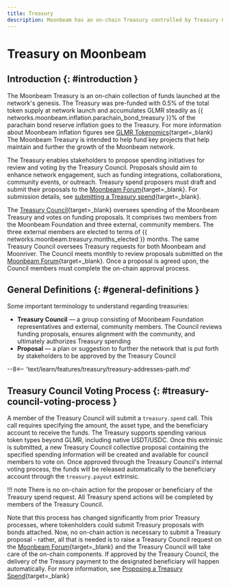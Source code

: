 ```yaml
---
title: Treasury
description: Moonbeam has an on-chain Treasury controlled by Treasury Council members, enabling stakeholders to submit proposals to further the network.
---
```


# Treasury on Moonbeam

## Introduction {: #introduction }

The Moonbeam Treasury is an on-chain collection of funds launched at the network's genesis. The Treasury was pre-funded with 0.5% of the total token supply at network launch and accumulates GLMR steadily as {{ networks.moonbeam.inflation.parachain_bond_treasury }}% of the parachain bond reserve inflation goes to the Treasury. For more information about Moonbeam inflation figures see [GLMR Tokenomics](https://moonbeam.foundation/glimmer-token-tokenomics/){target=\_blank} The Moonbeam Treasury is intended to help fund key projects that help maintain and further the growth of the Moonbeam network.

The Treasury enables stakeholders to propose spending initiatives for review and voting by the Treasury Council. Proposals should aim to enhance network engagement, such as funding integrations, collaborations, community events, or outreach. Treasury spend proposers must draft and submit their proposals to the [Moonbeam Forum](https://forum.moonbeam.network/c/governance/Treasury-proposals/8){target=\_blank}. For submission details, see [submitting a Treasury spend](/tokens/governance/Treasury-spend/){target=\_blank}.

The [Treasury Council](https://forum.moonbeam.network/g/TreasuryCouncil){target=\_blank} oversees spending of the Moonbeam Treasury and votes on funding proposals. It comprises two members from the Moonbeam Foundation and three external, community members. The three external members are elected to terms of {{ networks.moonbeam.treasury.months_elected }} months. The same Treasury Council oversees Treasury requests for both Moonbeam and Moonriver. The Council meets monthly to review proposals submitted on the [Moonbeam Forum](https://forum.moonbeam.network/c/governance/Treasury-proposals/8){target=\_blank}. Once a proposal is agreed upon, the Council members must complete the on-chain approval process.

## General Definitions {: #general-definitions }

Some important terminology to understand regarding treasuries:

- **Treasury Council** — a group consisting of Moonbeam Foundation representatives and external, community members. The Council reviews funding proposals, ensures alignment with the community, and ultimately authorizes Treasury spending
- **Proposal** — a plan or suggestion to further the network that is put forth by stakeholders to be approved by the Treasury Council

--8<-- 'text/learn/features/treasury/treasury-addresses-path.md'

## Treasury Council Voting Process {: #treasury-council-voting-process }

A member of the Treasury Council will submit a `treasury.spend` call. This call requires specifying the amount, the asset type, and the beneficiary account to receive the funds. The Treasury supports spending various token types beyond GLMR, including native USDT/USDC. Once this extrinsic is submitted, a new Treasury Council collective proposal containing the specified spending information will be created and available for council members to vote on. Once approved through the Treasury Council's internal voting process, the funds will be released automatically to the beneficiary account through the `treasury.payout` extrinsic.
 
!!! note
    There is no on-chain action for the proposer or beneficiary of the Treasury spend request.
    All Treasury spend actions will be completed by members of the Treasury Council.

Note that this process has changed significantly from prior Treasury processes, where tokenholders could submit Treasury proposals with bonds attached. Now, no on-chain action is necessary to submit a Treasury proposal - rather, all that is needed is to raise a Treasury Council request on the [Moonbeam Forum](https://forum.moonbeam.network/c/governance/Treasury-proposals/8){target=\_blank} and the Treasury Council will take care of the on-chain components. If approved by the Treasury Council, the delivery of the Treasury payment to the designated beneficiary will happen automatically.  For more information, see [Proposing a Treasury Spend](/tokens/governance/treasury-spend/#next-steps){target=\_blank}